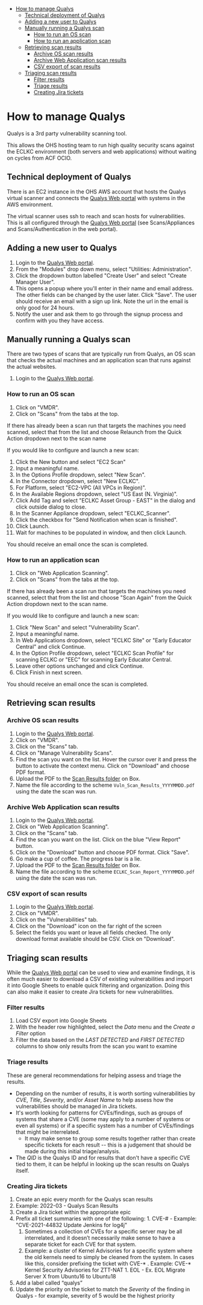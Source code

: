 <!-- mdformat-toc start --slug=github --no-anchors --maxlevel=6 --minlevel=1 -->

- [How to manage Qualys](#how-to-manage-qualys)
  - [Technical deployment of Qualys](#technical-deployment-of-qualys)
  - [Adding a new user to Qualys](#adding-a-new-user-to-qualys)
  - [Manually running a Qualys scan](#manually-running-a-qualys-scan)
    - [How to run an OS scan](#how-to-run-an-os-scan)
    - [How to run an application scan](#how-to-run-an-application-scan)
  - [Retrieving scan results](#retrieving-scan-results)
    - [Archive OS scan results](#archive-os-scan-results)
    - [Archive Web Application scan results](#archive-web-application-scan-results)
    - [CSV export of scan results](#csv-export-of-scan-results)
  - [Triaging scan results](#triaging-scan-results)
    - [Filter results](#filter-results)
    - [Triage results](#triage-results)
    - [Creating Jira tickets](#creating-jira-tickets)

<!-- mdformat-toc end -->

# How to manage Qualys

Qualys is a 3rd party vulnerability scanning tool.

This allows the OHS hosting team to run high quality security scans against the ECLKC environment (both servers and web applications) without waiting on cycles from ACF OCIO.

## Technical deployment of Qualys

There is an EC2 instance in the OHS AWS account that hosts the Qualys virtual scanner and connects the [Qualys Web portal][1] with systems in the AWS environment.

The virtual scanner uses ssh to reach and scan hosts for vulnerabilities. This is all configured through the [Qualys Web portal][1] (see Scans/Appliances and Scans/Authentication in the web portal).

## Adding a new user to Qualys

1. Login to the [Qualys Web portal][1].
1. From the "Modules" drop down menu, select "Utilities: Administration".
1. Click the dropdown button labelled "Create User" and select "Create Manager User".
1. This opens a popup where you'll enter in their name and email address. The other fields can be changed by the user later. Click "Save". The user should receive an email with a sign up link. Note the url in the email is only good for 24 hours.
1. Notify the user and ask them to go through the signup process and confirm with you they have access.

## Manually running a Qualys scan

There are two types of scans that are typically run from Qualys, an OS scan that checks the actual machines and an application scan that runs against the actual websites.

1. Login to the [Qualys Web portal][1].

### How to run an OS scan

1. Click on "VMDR".
1. Click on "Scans" from the tabs at the top.

If there has already been a scan run that targets the machines you need scanned, select that from the list and choose Relaunch from the Quick Action dropdown next to the scan name

If you would like to configure and launch a new scan:

1. Click the New button and select "EC2 Scan"
1. Input a meaningful name.
1. In the Options Profile dropdown, select "New Scan".
1. In the Connector dropdown, select "New ECLKC".
1. For Platform, select "EC2-VPC (All VPCs in Region)".
1. In the Available Regions dropdown, select "US East (N. Virginia)".
1. Click Add Tag and select "ECLKC Asset Group - EAST" in the dialog and click outside dialog to close.
1. In the Scanner Appliance dropdown, select "ECLKC_Scanner".
1. Click the checkbox for "Send Notification when scan is finished".
1. Click Launch.
1. Wait for machines to be populated in window, and then click Launch.

You should receive an email once the scan is completed.

### How to run an application scan

1. Click on "Web Application Scanning".
1. Click on "Scans" from the tabs at the top.

If there has already been a scan run that targets the machines you need scanned, select that from the list and choose "Scan Again" from the Quick Action dropdown next to the scan name.

If you would like to configure and launch a new scan:

1. Click "New Scan" and select "Vulnerability Scan".
1. Input a meaningful name.
1. In Web Applications dropdown, select "ECLKC Site" or "Early Educator Central" and click Continue.
1. In the Option Profile dropdown, select "ECLKC Scan Profile" for scanning ECLKC or "EEC" for scanning Early Educator Central.
1. Leave other options unchanged and click Continue.
1. Click Finish in next screen.

You should receive an email once the scan is completed.

## Retrieving scan results

### Archive OS scan results

1. Login to the [Qualys Web portal][1].
1. Click on "VMDR".
1. Click on the "Scans" tab.
1. Click on "Manage Vulnerability Scans".
1. Find the scan you want on the list. Hover the cursor over it and press the button to activate the context menu. Click on "Download" and choose PDF format.
1. Upload the PDF to the [Scan Results folder][2] on Box.
1. Name the file according to the scheme `Vuln_Scan_Results_YYYYMMDD.pdf` using the date the scan was run.

### Archive Web Application scan results

1. Login to the [Qualys Web portal][1].
1. Click on "Web Application Scanning".
1. Click on the "Scans" tab.
1. Find the scan you want on the list. Click on the blue "View Report" button.
1. Click on the "Download" button and choose PDF format. Click "Save".
1. Go make a cup of coffee. The progress bar is a lie.
1. Upload the PDF to the [Scan Results folder][2] on Box.
1. Name the file according to the scheme `ECLKC_Scan_Report_YYYYMMDD.pdf` using the date the scan was run.

### CSV export of scan results

1. Login to the [Qualys Web portal][1].
1. Click on "VMDR".
1. Click on the "Vulnerabilities" tab.
1. Click on the "Download" icon on the far right of the screen
1. Select the fields you want or leave all fields checked. The only download format available should be CSV. Click on "Download".

## Triaging scan results

While the [Qualys Web portal][1] can be used to view and examine findings, it is often much easier to download a CSV of existing vulnerabilities and import it into Google Sheets to enable quick filtering and organization. Doing this can also make it easier to create Jira tickets for new vulnerabilities.

### Filter results

1. Load CSV export into Google Sheets
1. With the header row highlighted, select the _Data_ menu and the _Create a Filter_ option
1. Filter the data based on the _LAST DETECTED_ and _FIRST DETECTED_ columns to show only results from the scan you want to examine

### Triage results

These are general recommendations for helping assess and triage the results.

* Depending on the number of results, it is worth sorting vulnerabilities by _CVE_, _Title_, _Severity_, and/or _Asset Name_ to help assess how the vulnerabilities should be managed in Jira tickets.
* It's worth looking for patterns for CVEs/findings, such as groups of systems that share a CVE (some may apply to a number of systems or even all systems) or if a specific system has a number of CVEs/findings that might be interrelated.
  * It may make sense to group some results together rather than create specific tickets for each result -- this is a judgement that should be made during this initial triage/analysis.
* The _QID_ is the Qualys ID and for results that don't have a specific CVE tied to them, it can be helpful in looking up the scan results on Qualys itself.

### Creating Jira tickets

1. Create an epic every month for the Qualys scan results
  1. Example: 2022-03 - Qualys Scan Results
1. Create a Jira ticket within the appropriate epic
  1. Prefix all ticket summaries with one of the following:
    1. CVE-# - Example: "CVE-2021-44832 Update Jenkins for log4j"
      1. Sometimes a collection of CVEs for a specific server may be all interrelated, and it doesn’t necessarily make sense to have a separate ticket for each CVE for that system.
      1. Example: a cluster of Kernel Advisories for a specific system where the old kernels need to simply be cleaned from the system. In cases like this, consider prefixing the ticket with CVE-* . Example: CVE-* Kernel Security Advisories for ZTT-NAT
    1. EOL - Ex. EOL Migrate Server X from Ubuntu16 to Ubuntu18
  1. Add a label called “qualys”
  1. Update the priority on the ticket to match the _Severity_ of the finding in Qualys - for example, severity of 5 would be the highest priority


[1]: https://qualysguard.qg3.apps.qualys.com/portal-front/
[2]: https://app.box.com/folder/143269631989
